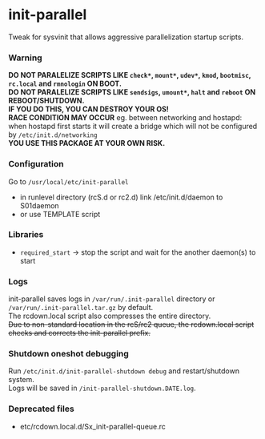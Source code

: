 # init-parallel
Tweak for sysvinit that allows aggressive parallelization startup scripts.

### Warning
**DO NOT PARALELIZE SCRIPTS LIKE `check*`, `mount*`, `udev*`, `kmod`, `bootmisc`, `rc.local` and `rmnologin` ON BOOT.**  
**DO NOT PARALELIZE SCRIPTS LIKE `sendsigs`, `umount*`, `halt` and `reboot` ON REBOOT/SHUTDOWN.**  
**IF YOU DO THIS, YOU CAN DESTROY YOUR OS!**  
**RACE CONDITION MAY OCCUR** eg. between networking and hostapd: when hostapd first starts it will create a bridge which will not be configured by `/etc/init.d/networking`  
**YOU USE THIS PACKAGE AT YOUR OWN RISK.**

### Configuration
Go to `/usr/local/etc/init-parallel`
* in runlevel directory (rcS.d or rc2.d) link /etc/init.d/daemon to S01daemon
* or use TEMPLATE script

### Libraries
* `required_start` -> stop the script and wait for the another daemon(s) to start

### Logs
init-parallel saves logs in `/var/run/.init-parallel` directory or `/var/run/.init-parallel.tar.gz` by default.  
The rcdown.local script also compresses the entire directory.  
<del>Due to non-standard location in the rcS/rc2 queue, the rcdown.local script checks and corrects the init-parallel prefix.</del>

### Shutdown oneshot debugging
Run `/etc/init.d/init-parallel-shutdown debug` and restart/shutdown system.  
Logs will be saved in `/init-parallel-shutdown.DATE.log`.

### Deprecated files
* etc/rcdown.local.d/Sx_init-parallel-queue.rc
